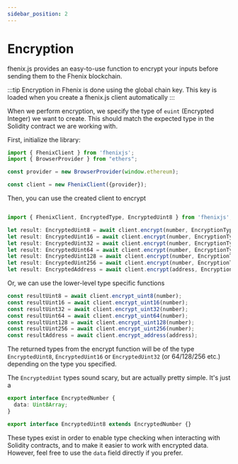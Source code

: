 ```yaml
---
sidebar_position: 2
---
```


# Encryption

fhenix.js provides an easy-to-use function to encrypt your inputs before sending them to the Fhenix blockchain.

:::tip
Encryption in Fhenix is done using the global chain key. This key is loaded when you create a fhenix.js client automatically
:::

When we perform encryption, we specify the type of `euint` (Encrypted Integer) we want to create. This should match the expected type in the Solidity contract we are working with.

First, initialize the library:

```Typescript
import { FhenixClient } from 'fhenixjs';
import { BrowserProvider } from "ethers";

const provider = new BrowserProvider(window.ethereum);

const client = new FhenixClient({provider});
```
Then, you can use the created client to encrypt

```Typescript

import { FhenixClient, EncryptedType, EncryptedUint8 } from 'fhenixjs';

let result: EncryptedUint8 = await client.encrypt(number, EncryptionTypes.uint8);
let result: EncryptedUint16 = await client.encrypt(number, EncryptionTypes.uint16);
let result: EncryptedUint32 = await client.encrypt(number, EncryptionTypes.uint32);
let result: EncryptedUint64 = await client.encrypt(number, EncryptionTypes.uint64);
let result: EncryptedUint128 = await client.encrypt(number, EncryptionTypes.uint128);
let result: EncryptedUint256 = await client.encrypt(number, EncryptionTypes.uint256);
let result: EncryptedAddress = await client.encrypt(address, EncryptionTypes.address);

```

Or, we can use the lower-level type specific functions

```javascript
const resultUint8 = await client.encrypt_uint8(number);
const resultUint16 = await client.encrypt_uint16(number);
const resultUint32 = await client.encrypt_uint32(number);
const resultUint64 = await client.encrypt_uint64(number);
const resultUint128 = await client.encrypt_uint128(number);
const resultUint256 = await client.encrypt_uint256(number);
const resultAddress = await client.encrypt_address(address);
```

The returned types from the encrypt function will be of the type `EncryptedUint8`, `EncryptedUint16` or `EncryptedUint32` (or 64/128/256 etc.) depending on the type you specified.

The `EncryptedUint` types sound scary, but are actually pretty simple. It's just a

```typescript
export interface EncryptedNumber {
  data: Uint8Array;
}

export interface EncryptedUint8 extends EncryptedNumber {}
```

These types exist in order to enable type checking when interacting with Solidity contracts, and to make it easier to work with encrypted data.
However, feel free to use the `data` field directly if you prefer.
